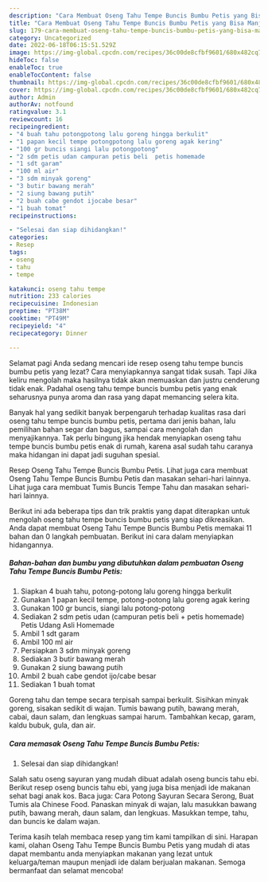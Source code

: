 ```yaml
---
description: "Cara Membuat Oseng Tahu Tempe Buncis Bumbu Petis yang Bisa Manjain Lidah"
title: "Cara Membuat Oseng Tahu Tempe Buncis Bumbu Petis yang Bisa Manjain Lidah"
slug: 179-cara-membuat-oseng-tahu-tempe-buncis-bumbu-petis-yang-bisa-manjain-lidah
category: Uncategorized
date: 2022-06-18T06:15:51.529Z
image: https://img-global.cpcdn.com/recipes/36c00de8cfbf9601/680x482cq70/oseng-tahu-tempe-buncis-bumbu-petis-foto-resep-utama.jpg
hideToc: false
enableToc: true
enableTocContent: false
thumbnail: https://img-global.cpcdn.com/recipes/36c00de8cfbf9601/680x482cq70/oseng-tahu-tempe-buncis-bumbu-petis-foto-resep-utama.jpg
cover: https://img-global.cpcdn.com/recipes/36c00de8cfbf9601/680x482cq70/oseng-tahu-tempe-buncis-bumbu-petis-foto-resep-utama.jpg
author: Admin
authorAv: notfound
ratingvalue: 3.1
reviewcount: 16
recipeingredient:
- "4 buah tahu potongpotong lalu goreng hingga berkulit"
- "1 papan kecil tempe potongpotong lalu goreng agak kering"
- "100 gr buncis siangi lalu potongpotong"
- "2 sdm petis udan campuran petis beli  petis homemade                      Petis Udang Asli Homemade"
- "1 sdt garam"
- "100 ml air"
- "3 sdm minyak goreng"
- "3 butir bawang merah"
- "2 siung bawang putih"
- "2 buah cabe gendot ijocabe besar"
- "1 buah tomat"
recipeinstructions:

- "Selesai dan siap dihidangkan!"
categories:
- Resep
tags:
- oseng
- tahu
- tempe

katakunci: oseng tahu tempe 
nutrition: 233 calories
recipecuisine: Indonesian
preptime: "PT38M"
cooktime: "PT49M"
recipeyield: "4"
recipecategory: Dinner

---
```



Selamat pagi Anda sedang mencari ide resep oseng tahu tempe buncis bumbu petis yang lezat? Cara menyiapkannya sangat tidak susah. Tapi Jika keliru mengolah maka hasilnya tidak akan memuaskan dan justru cenderung tidak enak. Padahal oseng tahu tempe buncis bumbu petis yang enak seharusnya punya aroma dan rasa yang dapat memancing selera kita.


Banyak hal yang sedikit banyak berpengaruh terhadap kualitas rasa dari oseng tahu tempe buncis bumbu petis, pertama dari jenis bahan, lalu pemilihan bahan segar dan bagus, sampai cara mengolah dan menyajikannya. Tak perlu bingung jika hendak menyiapkan oseng tahu tempe buncis bumbu petis enak di rumah, karena asal sudah tahu caranya maka hidangan ini dapat jadi suguhan spesial.

Resep Oseng Tahu Tempe Buncis Bumbu Petis. Lihat juga cara membuat Oseng Tahu Tempe Buncis Bumbu Petis dan masakan sehari-hari lainnya. Lihat juga cara membuat Tumis Buncis Tempe Tahu dan masakan sehari-hari lainnya.


Berikut ini ada beberapa tips dan trik praktis yang dapat diterapkan untuk mengolah oseng tahu tempe buncis bumbu petis yang siap dikreasikan. Anda dapat membuat Oseng Tahu Tempe Buncis Bumbu Petis memakai 11 bahan dan 0 langkah pembuatan. Berikut ini cara dalam menyiapkan hidangannya.

<!--inarticleads1-->

##### Bahan-bahan dan bumbu yang dibutuhkan dalam pembuatan Oseng Tahu Tempe Buncis Bumbu Petis:

1. Siapkan 4 buah tahu, potong-potong lalu goreng hingga berkulit
1. Gunakan 1 papan kecil tempe, potong-potong lalu goreng agak kering
1. Gunakan 100 gr buncis, siangi lalu potong-potong
1. Sediakan 2 sdm petis udan (campuran petis beli + petis homemade)                      Petis Udang Asli Homemade
1. Ambil 1 sdt garam
1. Ambil 100 ml air
1. Persiapkan 3 sdm minyak goreng
1. Sediakan 3 butir bawang merah
1. Gunakan 2 siung bawang putih
1. Ambil 2 buah cabe gendot ijo/cabe besar
1. Sediakan 1 buah tomat


Goreng tahu dan tempe secara terpisah sampai berkulit. Sisihkan minyak goreng, sisakan sedikit di wajan. Tumis bawang putih, bawang merah, cabai, daun salam, dan lengkuas sampai harum. Tambahkan kecap, garam, kaldu bubuk, gula, dan air. 

<!--inarticleads2-->

##### Cara memasak Oseng Tahu Tempe Buncis Bumbu Petis:


1. Selesai dan siap dihidangkan!

Salah satu oseng sayuran yang mudah dibuat adalah oseng buncis tahu ebi. Berikut resep oseng buncis tahu ebi, yang juga bisa menjadi ide makanan sehat bagi anak kos. Baca juga: Cara Potong Sayuran Secara Serong, Buat Tumis ala Chinese Food. Panaskan minyak di wajan, lalu masukkan bawang putih, bawang merah, daun salam, dan lengkuas. Masukkan tempe, tahu, dan buncis ke dalam wajan. 

Terima kasih telah membaca resep yang tim kami tampilkan di sini. Harapan kami, olahan Oseng Tahu Tempe Buncis Bumbu Petis yang mudah di atas dapat membantu anda menyiapkan makanan yang lezat untuk keluarga/teman maupun menjadi ide dalam berjualan makanan. Semoga bermanfaat dan selamat mencoba!
